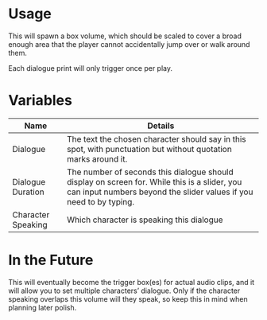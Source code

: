 # Usage

This will spawn a box volume, which should be scaled to cover a broad enough area that the player cannot accidentally jump over or walk around them.

Each dialogue print will only trigger once per play.

# Variables
| Name               | Details                                                                                                                                                            |
|---|---|
| Dialogue           | The text the chosen character should say in this spot, with punctuation but without quotation marks around it.                                                     |
| Dialogue Duration  | The number of seconds this dialogue should display on screen for. While this is a slider, you can input numbers beyond the slider values if you need to by typing. |
| Character Speaking | Which character is speaking this dialogue                                                                                                                          |

# In the Future

This will eventually become the trigger box(es) for actual audio clips, and it will allow you to set multiple characters’ dialogue. Only if the character speaking overlaps this volume will they speak, so keep this in mind when planning later polish.